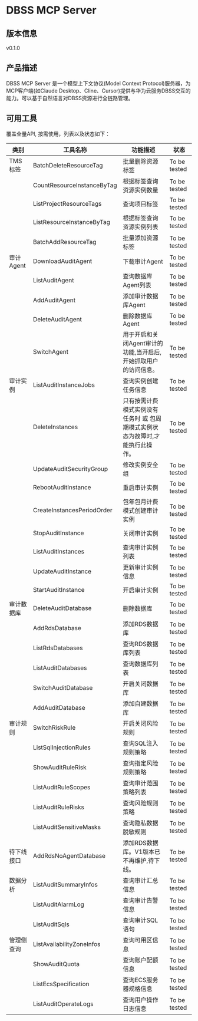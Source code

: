 # DBSS MCP Server 

## 版本信息
v0.1.0

## 产品描述

DBSS MCP Server 是一个模型上下文协议(Model Context Protocol)服务器，为MCP客户端(如Claude Desktop、Cline、Cursor)提供与华为云服务DBSS交互的能力。可以基于自然语言对DBSS资源进行全链路管理。

## 可用工具
覆盖全量API, 按需使用，列表以及状态如下：

| 类别 | 工具名称 | 功能描述 | 状态 |
| --- | --- | --- | --- |
| TMS标签 | BatchDeleteResourceTag | 批量删除资源标签 | To be tested |
|  | CountResourceInstanceByTag | 根据标签查询资源实例数量 | To be tested |
|  | ListProjectResourceTags | 查询项目标签 | To be tested |
|  | ListResourceInstanceByTag | 根据标签查询资源实例列表 | To be tested |
|  | BatchAddResourceTag | 批量添加资源标签 | To be tested |
| 审计Agent | DownloadAuditAgent | 下载审计Agent | To be tested |
|  | ListAuditAgent | 查询数据库Agent列表 | To be tested |
|  | AddAuditAgent | 添加审计数据库Agent | To be tested |
|  | DeleteAuditAgent | 删除数据库Agent | To be tested |
|  | SwitchAgent | 用于开启和关闭Agent审计的功能,当开启后,开始抓取用户的访问信息。 | To be tested |
| 审计实例 | ListAuditInstanceJobs | 查询实例创建任务信息 | To be tested |
|  | DeleteInstances | 只有按需计费模式实例没有任务时 或 包周期模式实例状态为故障时,才能执行此操作。 | To be tested |
|  | UpdateAuditSecurityGroup | 修改实例安全组 | To be tested |
|  | RebootAuditInstance | 重启审计实例 | To be tested |
|  | CreateInstancesPeriodOrder | 包年包月计费模式创建审计实例 | To be tested |
|  | StopAuditInstance | 关闭审计实例 | To be tested |
|  | ListAuditInstances | 查询审计实例列表 | To be tested |
|  | UpdateAuditInstance | 更新审计实例信息 | To be tested |
|  | StartAuditInstance | 开启审计实例 | To be tested |
| 审计数据库 | DeleteAuditDatabase | 删除数据库 | To be tested |
|  | AddRdsDatabase | 添加RDS数据库 | To be tested |
|  | ListRdsDatabases | 查询RDS数据库列表 | To be tested |
|  | ListAuditDatabases | 查询数据库列表 | To be tested |
|  | SwitchAuditDatabase | 开启关闭数据库 | To be tested |
|  | AddAuditDatabase | 添加自建数据库 | To be tested |
| 审计规则 | SwitchRiskRule | 开启关闭风险规则 | To be tested |
|  | ListSqlInjectionRules | 查询SQL注入规则策略 | To be tested |
|  | ShowAuditRuleRisk | 查询指定风险规则策略 | To be tested |
|  | ListAuditRuleScopes | 查询审计范围策略列表 | To be tested |
|  | ListAuditRuleRisks | 查询风险规则策略 | To be tested |
|  | ListAuditSensitiveMasks | 查询隐私数据脱敏规则 | To be tested |
| 待下线接口 | AddRdsNoAgentDatabase | 添加RDS数据库。V1版本已不再维护,待下线。 | To be tested |
| 数据分析 | ListAuditSummaryInfos | 查询审计汇总信息 | To be tested |
|  | ListAuditAlarmLog | 查询审计告警信息 | To be tested |
|  | ListAuditSqls | 查询审计SQL语句 | To be tested |
| 管理侧查询 | ListAvailabilityZoneInfos | 查询可用区信息 | To be tested |
|  | ShowAuditQuota | 查询账户配额信息 | To be tested |
|  | ListEcsSpecification | 查询ECS服务器规格信息 | To be tested |
|  | ListAuditOperateLogs | 查询用户操作日志信息 | To be tested |
